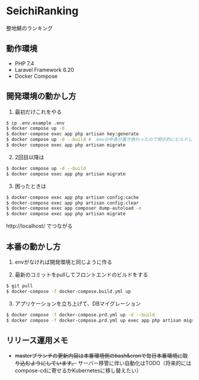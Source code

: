 # SeichiRanking
整地鯖のランキング

## 動作環境
- PHP 7.4
- Laravel Framework 6.20
- Docker Compose

## 開発環境の動かし方

1. 最初だけこれをやる

```bash
$ cp .env.example .env
$ docker compose up -d
$ docker-compose exec app php artisan key:generate
$ docker compose up -d --build # .envの中身が書き換わったので明示的にビルドし直し
$ docker compose exec app php artisan migrate
```

2. 2回目以降は

```bash
$ docker compose up -d --build 
$ docker compose exec app php artisan migrate
```

3. 困ったときは

```bash
$ docker-compose exec app php artisan config:cache
$ docker-compose exec app php artisan config:clear
$ docker-compose exec app composer dump-autoload -o
$ docker compose exec app php artisan migrate
```

http://localhost/ でつながる

## 本番の動かし方

1. envがなければ開発環境と同じように作る

2. 最新のコミットをpullしてフロントエンドのビルドをする

```bash
$ git pull
$ docker-compose -f docker-compose.build.yml up
```

3. アプリケーションを立ち上げて、DBマイグレーション

```bash
$ docker compose -f docker-compose.prd.yml up -d --build
$ docker compose -f docker-compose.prd.yml up exec app php artisan migrate
```

## リリース運用メモ
- ~~masterブランチの更新内容は本番環境側のbash&cronで毎日本番環境に取り込むようにしています。~~ サーバー移管に伴い自動化はTODO（将来的にはcompose-cdに寄せるかKubernetesに移し替えたい）
